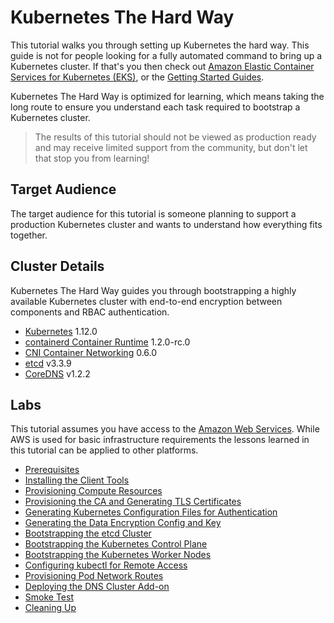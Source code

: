 # Kubernetes The Hard Way

This tutorial walks you through setting up Kubernetes the hard way. This guide is not for people looking for a fully automated command to bring up a Kubernetes cluster. If that's you then check out [Amazon Elastic Container Services for Kubernetes (EKS)](https://aws.amazon.com/eks/), or the [Getting Started Guides](http://kubernetes.io/docs/getting-started-guides/).

Kubernetes The Hard Way is optimized for learning, which means taking the long route to ensure you understand each task required to bootstrap a Kubernetes cluster.

> The results of this tutorial should not be viewed as production ready and may receive limited support from the community, but don't let that stop you from learning!

## Target Audience

The target audience for this tutorial is someone planning to support a production Kubernetes cluster and wants to understand how everything fits together.

## Cluster Details

Kubernetes The Hard Way guides you through bootstrapping a highly available Kubernetes cluster with end-to-end encryption between components and RBAC authentication.

* [Kubernetes](https://github.com/kubernetes/kubernetes) 1.12.0
* [containerd Container Runtime](https://github.com/containerd/containerd) 1.2.0-rc.0
* [CNI Container Networking](https://github.com/containernetworking/cni) 0.6.0
* [etcd](https://github.com/coreos/etcd) v3.3.9
* [CoreDNS](https://github.com/coredns/coredns) v1.2.2

## Labs

This tutorial assumes you have access to the [Amazon Web Services](https://aws.amazon.com). While AWS is used for basic infrastructure requirements the lessons learned in this tutorial can be applied to other platforms.

* [Prerequisites](docs/01-prerequisites.md)
* [Installing the Client Tools](docs/02-client-tools.md)
* [Provisioning Compute Resources](docs/03-compute-resources.md)
* [Provisioning the CA and Generating TLS Certificates](docs/04-certificate-authority.md)
* [Generating Kubernetes Configuration Files for Authentication](docs/05-kubernetes-configuration-files.md)
* [Generating the Data Encryption Config and Key](docs/06-data-encryption-keys.md)
* [Bootstrapping the etcd Cluster](docs/07-bootstrapping-etcd.md)
* [Bootstrapping the Kubernetes Control Plane](docs/08-bootstrapping-kubernetes-controllers.md)
* [Bootstrapping the Kubernetes Worker Nodes](docs/09-bootstrapping-kubernetes-workers.md)
* [Configuring kubectl for Remote Access](docs/10-configuring-kubectl.md)
* [Provisioning Pod Network Routes](docs/11-pod-network-routes.md)
* [Deploying the DNS Cluster Add-on](docs/12-dns-addon.md)
* [Smoke Test](docs/13-smoke-test.md)
* [Cleaning Up](docs/14-cleanup.md)
